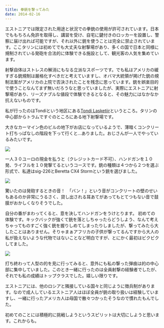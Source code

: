 ```yaml
---
title: 拳銃を撃ってみた
date: 2014-02-16
---
```


エストニアでは限定された用途と状況での拳銃の使用が許可されています。日本でももちろん免許を取得し、講習を受け、自宅に鍵付きのロッカーを設置し、警察に届け出れば可能ですが、それ以外に銃を使うことは完全に禁止されています。ここタリンには初めてでも大丈夫な射撃場があり、多くの国で日本と同様に規制されている発砲を合法的に体験できる施設として、観光客の人気を集めています。

射撃自体はストレスの解消にもなる立派なスポーツです。でも私はアメリカの緩すぎる銃規制は厳格化すべきだと考えていますし、オバマ大統領が掲げた銃の規制法案がアメリカの上院で否決されたことを残念に思っています。銃を娯楽目的で使うことなんてまず無いだろうなと思っていましたが、実際にエストニアに射撃場があり、リーズナブルな値段で体験できるとなると、その魅力にはなかなか抗えないものです。

私が行ったのはTondiという地区にある[Tondi Lasketiir](http://laskmine.ee/en/)というところ。タリンの中心部からトラムですぐのところにある地下射撃場です。

大きなカーマイン色のビルの地下がお店になっているようで、薄暗くコンクリート打ちっぱなしの階段を下って行くと…ありました。おじさんが一人でやっているみたいです。

![](https://img.xar.sh/12527946184_993f6147a3_b_d.jpg)

一人３０ユーロの現金を払うと（クレジットカード不可）、ハンドガンを１０発、ライフルを１０発撃てるというコースです。銃の種類は４つから２つを選ぶ形式で、私達はsig-226とBeretta CX4 Stormという銃を選びました。

![](https://img.xar.sh/12527465105_4f061905f7_b_d.jpg)

驚いたのは発砲するときの音！　「バン！」という音がコンクリートの壁のせいもあるのか非常にうるさく、貸し出される耳あてがあってもとてつもない音で鼓膜がおかしくなりそうでした。

自分の番がまわってくると、意を決してハンドガンをうけとります。
初めての体験です。キックバックが強くて銃を落としちゃったらどうしよう、なんて考えちゃってものすごく強く銃を握りしめてしまったりしましたが、撃ってみたら大したことはありません。そりゃまぁアフリカの子供が撃ってるんですから大人の私が扱えないような代物ではないことなど明白ですが、とにかく最初はビクビクしてました。

![](https://img.xar.sh/12527477095_c5cf2a1591_b_d.jpg)

打ち終わって人型の的を見に行ってみると、意外にも私の撃った弾痕は的の中心部に集中していました。このとき一緒に行ったのは全員射撃の経験者でしたが、それでも私の成績はトップクラスでした。嬉しい限りです。

エストニアには、他のロシアと隣接している国々と同じように徴兵制があります。なので成人しているエストニア人はほぼ全員が銃の取り扱いは経験していますし、一緒に行ったアメリカ人は母国で散々つかったそうなので慣れたもんでした。

初めてのことには積極的に挑戦しようというスピリットは大切にしようと思います。これからも。
